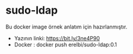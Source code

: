 # sudo-ldap
Bu docker image  örnek anlatım için hazırlanmıştır.
- Yazının linki: https://bit.ly/3ne4P90
- Docker : docker push erelbi/sudo-ldap:0.1
